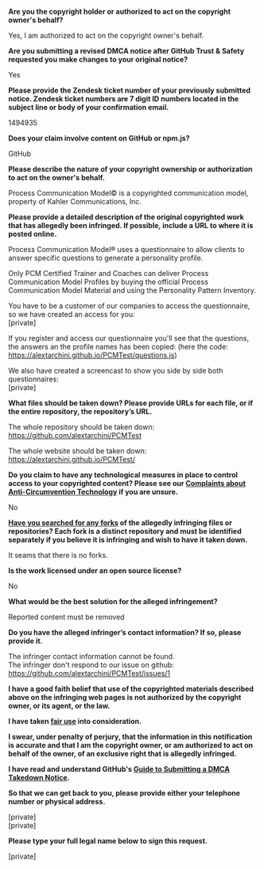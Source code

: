 **Are you the copyright holder or authorized to act on the copyright owner's behalf?**

Yes, I am authorized to act on the copyright owner's behalf.

**Are you submitting a revised DMCA notice after GitHub Trust & Safety requested you make changes to your original notice?**

Yes

**Please provide the Zendesk ticket number of your previously submitted notice. Zendesk ticket numbers are 7 digit ID numbers located in the subject line or body of your confirmation email.**

1494935

**Does your claim involve content on GitHub or npm.js?**

GitHub

**Please describe the nature of your copyright ownership or authorization to act on the owner's behalf.**

Process Communication Model© is a copyrighted communication model, property of Kahler Communications, Inc.

**Please provide a detailed description of the original copyrighted work that has allegedly been infringed. If possible, include a URL to where it is posted online.**

Process Communication Model® uses a questionnaire to allow clients to answer specific questions to generate a personality profile.

Only PCM Certified Trainer and Coaches can deliver Process Communication Model Profiles by buying the official Process Communication Model Material and using the Personality Pattern Inventory.

You have to be a customer of our companies to access the questionnaire, so we have created an access for you:   
[private]

If you register and access our questionnaire you'll see that the questions, the answers an the profile names has been copied:
(here the code: https://alextarchini.github.io/PCMTest/questions.js)

We also have created a screencast to show you side by side both questionnaires:  
[private]

**What files should be taken down? Please provide URLs for each file, or if the entire repository, the repository’s URL.**

The whole repository should be taken down:
https://github.com/alextarchini/PCMTest

The whole website should be taken down:
https://alextarchini.github.io/PCMTest/

**Do you claim to have any technological measures in place to control access to your copyrighted content? Please see our <a href="https://docs.github.com/articles/guide-to-submitting-a-dmca-takedown-notice#complaints-about-anti-circumvention-technology">Complaints about Anti-Circumvention Technology</a> if you are unsure.**

No

**<a href="https://docs.github.com/articles/dmca-takedown-policy#b-what-about-forks-or-whats-a-fork">Have you searched for any forks</a> of the allegedly infringing files or repositories? Each fork is a distinct repository and must be identified separately if you believe it is infringing and wish to have it taken down.**

It seams that there is no forks.

**Is the work licensed under an open source license?**

No

**What would be the best solution for the alleged infringement?**

Reported content must be removed

**Do you have the alleged infringer’s contact information? If so, please provide it.**

The infringer contact information cannot be found.  
The infringer don't respond to our issue on github: https://github.com/alextarchini/PCMTest/issues/1

**I have a good faith belief that use of the copyrighted materials described above on the infringing web pages is not authorized by the copyright owner, or its agent, or the law.**

**I have taken <a href="https://www.lumendatabase.org/topics/22">fair use</a> into consideration.**

**I swear, under penalty of perjury, that the information in this notification is accurate and that I am the copyright owner, or am authorized to act on behalf of the owner, of an exclusive right that is allegedly infringed.**

**I have read and understand GitHub's <a href="https://docs.github.com/articles/guide-to-submitting-a-dmca-takedown-notice/">Guide to Submitting a DMCA Takedown Notice</a>.**

**So that we can get back to you, please provide either your telephone number or physical address.**

[private]  
[private]  

**Please type your full legal name below to sign this request.**

[private]  
